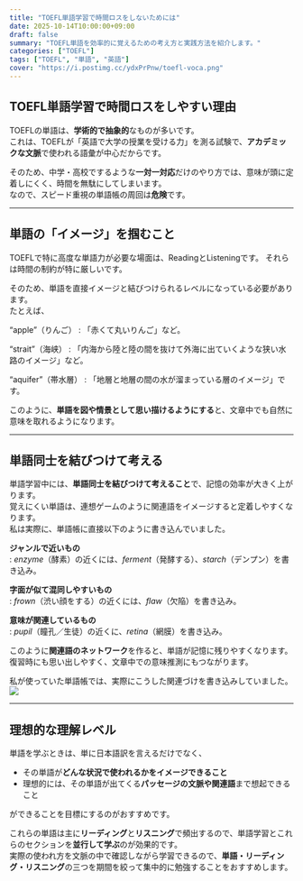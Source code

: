 ```yaml
---
title: "TOEFL単語学習で時間ロスをしないためには"
date: 2025-10-14T10:00:00+09:00
draft: false
summary: "TOEFL単語を効率的に覚えるための考え方と実践方法を紹介します。"
categories: ["TOEFL"]
tags: ["TOEFL", "単語", "英語"]
cover: "https://i.postimg.cc/ydxPrPnw/toefl-voca.png"
---
```


## TOEFL単語学習で時間ロスをしやすい理由

TOEFLの単語は、**学術的で抽象的**なものが多いです。  
これは、TOEFLが「英語で大学の授業を受ける力」を測る試験で、**アカデミックな文脈**で使われる語彙が中心だからです。  

そのため、中学・高校でするような**一対一対応**だけのやり方では、意味が頭に定着しにくく、時間を無駄にしてしまいます。  
なので、スピード重視の単語帳の周回は**危険**です。

---

## 単語の「イメージ」を掴むこと

TOEFLで特に高度な単語力が必要な場面は、ReadingとListeningです。
それらは時間の制約が特に厳しいです。

そのため、単語を直接イメージと結びつけられるレベルになっている必要があります。  
たとえば、

“apple”（りんご）
: 「赤くて丸いりんご」など。  

“strait”（海峡）
: 「内海から陸と陸の間を抜けて外海に出ていくような狭い水路のイメージ」など。 

“aquifer”（帯水層）
: 「地層と地層の間の水が溜まっている層のイメージ」です。 

このように、**単語を図や情景として思い描けるようにする**と、文章中でも自然に意味を取れるようになります。

---

## 単語同士を結びつけて考える

単語学習中には、**単語同士を結びつけて考えること**で、記憶の効率が大きく上がります。  
覚えにくい単語は、連想ゲームのように関連語をイメージすると定着しやすくなります。  
私は実際に、単語帳に直接以下のように書き込んでいました。

**ジャンルで近いもの**  
: _enzyme_（酵素）の近くには、_ferment_（発酵する）、_starch_（デンプン）を書き込み。  

**字面が似て混同しやすいもの**  
: _frown_（渋い顔をする）の近くには、_flaw_（欠陥）を書き込み。 

**意味が関連しているもの**  
: _pupil_（瞳孔／生徒）の近くに、_retina_（網膜）を書き込み。

このように**関連語のネットワーク**を作ると、単語が記憶に残りやすくなります。  
復習時にも思い出しやすく、文章中での意味推測にもつながります。

私が使っていた単語帳では、実際にこうした関連づけを書き込みしていました。  
![](https://i.postimg.cc/02PY6JQP/toefl-voca-with-comment.jpg)

---

## 理想的な理解レベル

単語を学ぶときは、単に日本語訳を言えるだけでなく、

- その単語が**どんな状況で使われるかをイメージできること**  
- 理想的には、その単語が出てくる**パッセージの文脈や関連語**まで想起できること

ができることを目標にするのがおすすめです。

これらの単語は主に**リーディング**と**リスニング**で頻出するので、単語学習とこれらのセクションを**並行して学ぶ**のが効果的です。  
実際の使われ方を文脈の中で確認しながら学習できるので、**単語・リーディング・リスニング**の三つを期間を絞って集中的に勉強することをおすすめします。

